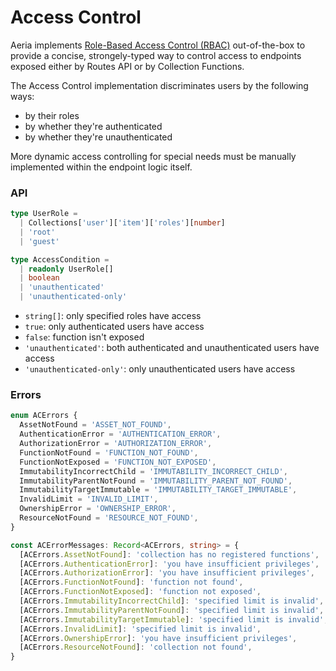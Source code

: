 # Access Control

Aeria implements [Role-Based Access Control (RBAC)](https://en.wikipedia.org/wiki/Role-based_access_control) out-of-the-box to provide a concise, strongely-typed way to control access to endpoints exposed either by Routes API or by Collection Functions.

The Access Control implementation discriminates users by the following ways:

- by their roles
- by whether they're authenticated
- by whether they're unauthenticated

More dynamic access controlling for special needs must be manually implemented within the endpoint logic itself.

### API

```typescript
type UserRole =
  | Collections['user']['item']['roles'][number]
  | 'root'
  | 'guest'

type AccessCondition =
  | readonly UserRole[]
  | boolean
  | 'unauthenticated'
  | 'unauthenticated-only'
```

- `string[]`: only specified roles have access
- `true`: only authenticated users have access
- `false`: function isn't exposed
- `'unauthenticated'`: both authenticated and unauthenticated users have access
- `'unauthenticated-only'`: only unauthenticated users have access

### Errors

```typescript
enum ACErrors {
  AssetNotFound = 'ASSET_NOT_FOUND',
  AuthenticationError = 'AUTHENTICATION_ERROR',
  AuthorizationError = 'AUTHORIZATION_ERROR',
  FunctionNotFound = 'FUNCTION_NOT_FOUND',
  FunctionNotExposed = 'FUNCTION_NOT_EXPOSED',
  ImmutabilityIncorrectChild = 'IMMUTABILITY_INCORRECT_CHILD',
  ImmutabilityParentNotFound = 'IMMUTABILITY_PARENT_NOT_FOUND',
  ImmutabilityTargetImmutable = 'IMMUTABILITY_TARGET_IMMUTABLE',
  InvalidLimit = 'INVALID_LIMIT',
  OwnershipError = 'OWNERSHIP_ERROR',
  ResourceNotFound = 'RESOURCE_NOT_FOUND',
}

const ACErrorMessages: Record<ACErrors, string> = {
  [ACErrors.AssetNotFound]: 'collection has no registered functions',
  [ACErrors.AuthenticationError]: 'you have insufficient privileges',
  [ACErrors.AuthorizationError]: 'you have insufficient privileges',
  [ACErrors.FunctionNotFound]: 'function not found',
  [ACErrors.FunctionNotExposed]: 'function not exposed',
  [ACErrors.ImmutabilityIncorrectChild]: 'specified limit is invalid',
  [ACErrors.ImmutabilityParentNotFound]: 'specified limit is invalid',
  [ACErrors.ImmutabilityTargetImmutable]: 'specified limit is invalid',
  [ACErrors.InvalidLimit]: 'specified limit is invalid',
  [ACErrors.OwnershipError]: 'you have insufficient privileges',
  [ACErrors.ResourceNotFound]: 'collection not found',
}

```
